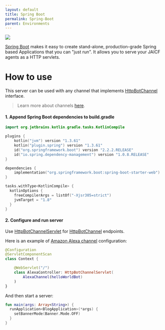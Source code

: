 ```yaml
---
layout: default
title: Spring Boot
permalink: Spring-Boot
parent: Environments
---
```


![](https://commons.bmstu.wiki/images/5/59/Spring-boot-logo.png)

[Spring Boot](https://spring.io/projects/spring-boot) makes it easy to create stand-alone, production-grade Spring based Applications that you can "just run".
It allows you to serve your JAICF agents as a HTTP servlets.

# How to use

This server can be used with any channel that implements [HttpBotChannel](https://github.com/just-ai/jaicf-kotlin/blob/master/core/src/main/kotlin/com/justai/jaicf/channel/http/HttpBotChannel.kt) interface.

> Learn more about channels [here](Channels).

#### 1. Append Spring Boot dependencies to build.gradle

```kotlin
import org.jetbrains.kotlin.gradle.tasks.KotlinCompile

plugins {
    kotlin("jvm") version "1.3.61"
    kotlin("plugin.spring") version "1.3.61"
    id("org.springframework.boot") version "2.2.2.RELEASE"
    id("io.spring.dependency-management") version "1.0.8.RELEASE"
}

dependencies {
    implementation("org.springframework.boot:spring-boot-starter-web")
}

tasks.withType<KotlinCompile> {
  kotlinOptions {
    freeCompilerArgs = listOf("-Xjsr305=strict")
    jvmTarget = "1.8"
  }
}
```

#### 2. Configure and run server

Use [HttpBotChannelServlet](https://github.com/just-ai/jaicf-kotlin/blob/master/core/src/main/kotlin/com/justai/jaicf/channel/http/HttpBotChannelServlet.kt) for [HttpBotChannel](https://github.com/just-ai/jaicf-kotlin/blob/master/core/src/main/kotlin/com/justai/jaicf/channel/http/HttpBotChannel.kt) endpoints.

Here is an example of [Amazon Alexa channel](https://github.com/just-ai/jaicf-kotlin/tree/master/channels/alexa) configuration:

```kotlin
@Configuration
@ServletComponentScan
class Context {

    @WebServlet("/")
    class AlexaController: HttpBotChannelServlet(
        AlexaChannel(helloWorldBot)
    )
}
```

And then start a server:

```kotlin
fun main(args: Array<String>) {
  runApplication<BlogApplication>(*args) {
    setBannerMode(Banner.Mode.OFF)
  }
}
```
